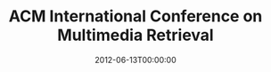 ---
acronym: ICMR-2012
date: '2012-06-13T00:00:00'
ext_url: http://www.icmr2012.org/
location: Hong Kong, China
submission_date: '2012-01-29T00:00:00'
title: ACM International Conference on Multimedia Retrieval
---